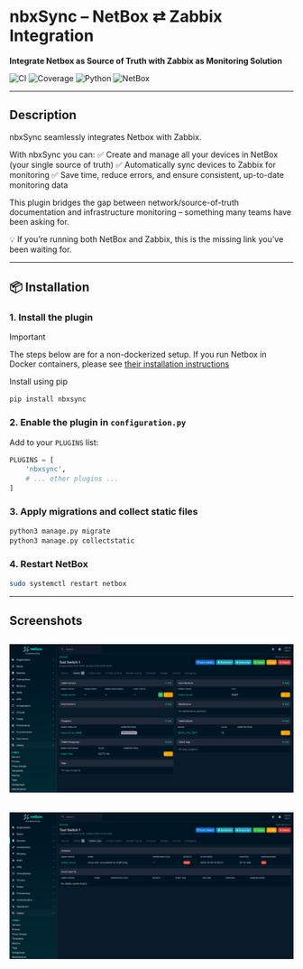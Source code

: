 # nbxSync – NetBox ⇄ Zabbix Integration

**Integrate Netbox as Source of Truth with Zabbix as Monitoring Solution**

![CI](https://github.com/OpensourceICTSolutions/nbxsync/actions/workflows/ci.yml/badge.svg)
![Coverage](https://img.shields.io/endpoint?url=https://gist.githubusercontent.com/bvbaekel/1a1cf04e63a52d5497edd6e0a564ec2b/raw/4a293f964b246091d1fd943629408dbb7d9f597f/cov.json)
![Python](https://img.shields.io/badge/Python-3.10+-blue.svg)
![NetBox](https://img.shields.io/badge/NetBox-4.1|4.2|4.3|4.4-blue.svg)

---

## Description

nbxSync seamlessly integrates Netbox with Zabbix.

With nbxSync you can:
✅ Create and manage all your devices in NetBox (your single source of truth)
✅ Automatically sync devices to Zabbix for monitoring
✅ Save time, reduce errors, and ensure consistent, up-to-date monitoring data

This plugin bridges the gap between network/source-of-truth documentation and infrastructure monitoring – something many teams have been asking for.

💡 If you’re running both NetBox and Zabbix, this is the missing link you’ve been waiting for.

---

## 📦 Installation

### 1. Install the plugin

> [!IMPORTANT]
> The steps below are for a non-dockerized setup. If you run Netbox in Docker containers, please see [their installation instructions](https://netboxlabs.com/docs/netbox/installation/)

Install using pip

```bash
pip install nbxsync
```

### 2. Enable the plugin in `configuration.py`

Add to your `PLUGINS` list:

```python
PLUGINS = [
    'nbxsync',
    # ... other plugins ...
]
```

### 3. Apply migrations and collect static files

```bash
python3 manage.py migrate
python3 manage.py collectstatic
```

### 4. Restart NetBox

```bash
sudo systemctl restart netbox
```

---

## Screenshots

![Screenshot 1](docs/assets/img/screenshot1.png "Device Zabbix overview")
---

![Screenshot 2](docs/assets/img/screenshot2.png "Device Zabbix Ops overview")
---
